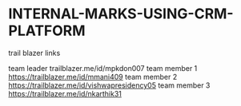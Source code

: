 # INTERNAL-MARKS-USING-CRM-PLATFORM
trail blazer links

team leader trailblazer.me/id/mpkdon007
team member 1 https://trailblazer.me/id/mmani409
team member 2 https://trailblazer.me/id/vishwapresidency05
team member 3 https://trailblazer.me/id/nkarthik31
